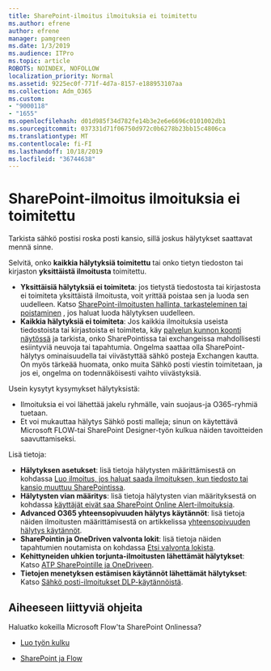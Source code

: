 ```yaml
---
title: SharePoint-ilmoitus ilmoituksia ei toimitettu
ms.author: efrene
author: efrene
manager: pamgreen
ms.date: 1/3/2019
ms.audience: ITPro
ms.topic: article
ROBOTS: NOINDEX, NOFOLLOW
localization_priority: Normal
ms.assetid: 9225ec0f-771f-4d7a-8157-e188953107aa
ms.collection: Adm_O365
ms.custom:
- "9000118"
- "1655"
ms.openlocfilehash: d01d985f34d782fe14b3e2e6e6696c0101002db1
ms.sourcegitcommit: 037331d71f06750d972c0b6278b23bb15c4806ca
ms.translationtype: MT
ms.contentlocale: fi-FI
ms.lasthandoff: 10/18/2019
ms.locfileid: "36744638"
---
```

# <a name="sharepoint-alert-notifications-not-delivered"></a>SharePoint-ilmoitus ilmoituksia ei toimitettu

Tarkista sähkö postisi roska posti kansio, sillä joskus hälytykset saattavat mennä sinne.

Selvitä, onko **kaikkia hälytyksiä toimitettu** tai onko tietyn tiedoston tai kirjaston **yksittäistä ilmoitusta** toimitettu.

- **Yksittäisiä hälytyksiä ei toimiteta**: jos tietystä tiedostosta tai kirjastosta ei toimiteta yksittäistä ilmoitusta, voit yrittää poistaa sen ja luoda sen uudelleen. Katso [SharePoint-ilmoitusten hallinta, tarkasteleminen tai poistaminen](https://support.office.com/article/manage-view-or-delete-sharepoint-alerts-99dfb19c-9a90-4a8c-aba1-aa8c8afb0de2?ui=en-US&rs=&ad=US#ID0EAADAAA=Online) , jos haluat luoda hälytyksen uudelleen.
- **Kaikkia hälytyksiä ei toimiteta**: Jos kaikkia ilmoituksia useista tiedostoista tai kirjastoista ei toimiteta, käy [palvelun kunnon koonti näytössä](https://admin.microsoft.com/AdminPortal/Home#/servicehealth) ja tarkista, onko SharePointissa tai exchangeissa mahdollisesti esiintyviä neuvoja tai tapahtumia. Ongelma saattaa olla SharePoint-hälytys ominaisuudella tai viivästyttää sähkö posteja Exchangen kautta. On myös tärkeää huomata, onko muita Sähkö posti viestin toimitetaan, ja jos ei, ongelma on todennäköisesti vaihto viivästyksiä.

Usein kysytyt kysymykset hälytyksistä:

- Ilmoituksia ei voi lähettää jakelu ryhmälle, vain suojaus-ja O365-ryhmiä tuetaan.
- Et voi mukauttaa hälytys Sähkö posti malleja; sinun on käytettävä Microsoft FLOW-tai SharePoint Designer-työn kulkua näiden tavoitteiden saavuttamiseksi.

Lisä tietoja:

- **Hälytyksen asetukset**: lisä tietoja hälytysten määrittämisestä on kohdassa [Luo ilmoitus, jos haluat saada ilmoituksen, kun tiedosto tai kansio muuttuu SharePointissa](https://support.office.com/article/create-an-alert-to-get-notified-when-a-file-or-folder-changes-in-sharepoint-e5a79e7b-a146-46da-a9ef-d65409ba8918).
- **Hälytysten vian määritys**: lisä tietoja hälytysten vian määrityksestä on kohdassa [käyttäjät eivät saa SharePoint Online Alert-ilmoituksia](https://docs.microsoft.com/sharepoint/support/sites/no-alert-notifications).
- **Advanced O365 yhteensopivuuden hälytys käytännöt**: lisä tietoja näiden ilmoitusten määrittämisestä on artikkelissa [yhteensopivuuden hälytys käytännöt](https://docs.microsoft.com/office365/securitycompliance/alert-policies).
- **SharePointin ja OneDriven valvonta lokit**: lisä tietoja näiden tapahtumien noutamista on kohdassa [Etsi valvonta lokista](https://docs.microsoft.com/office365/securitycompliance/search-the-audit-log-in-security-and-compliance#search-the-audit-log).
- **Kehittyneiden uhkien torjunta-ilmoitusten lähettämät hälytykset**: Katso [ATP SharePointille ja OneDriveen](https://docs.microsoft.com/office365/securitycompliance/atp-for-spo-odb-and-teams).
- **Tietojen menetyksen estämisen käytännöt lähettämät hälytykset**: Katso [Sähkö posti-ilmoitukset DLP-käytännöistä](https://docs.microsoft.com/office365/securitycompliance/use-notifications-and-policy-tips).

## <a name="related-topics"></a>Aiheeseen liittyviä ohjeita

Haluatko kokeilla Microsoft Flow'ta SharePoint Onlinessa?

- [Luo työn kulku](https://support.office.com/article/a9c3e03b-0654-46af-a254-20252e580d01)

- [SharePoint ja Flow](https://flow.microsoft.com//blog/sharepoint-and-flow/)
